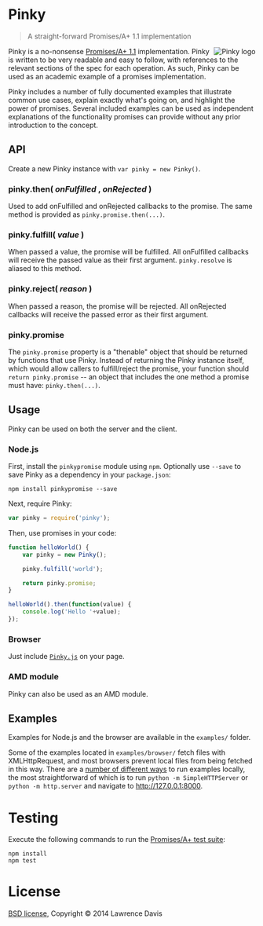 # Pinky
> A straight-forward Promises/A+ 1.1 implementation
<img src="http://lazd.github.com/Pinky/images/pinky_logo_small.png" align="right" alt="Pinky logo">

Pinky is a no-nonsense [Promises/A+ 1.1][A+ spec] implementation. Pinky is written to be very readable and easy to follow, with references to the relevant sections of the spec for each operation. As such, Pinky can be used as an academic example of a promises implementation.

Pinky includes a number of fully documented examples that illustrate common use cases, explain exactly what's going on, and highlight the power of promises. Several included examples can be used as independent explanations of the functionality promises can provide without any prior introduction to the concept.


## API

Create a new Pinky instance with `var pinky = new Pinky()`.

### pinky.then( *onFulfilled* , *onRejected* )

Used to add onFulfilled and onRejected callbacks to the promise. The same method is provided as `pinky.promise.then(...)`.

### pinky.fulfill( *value* )

When passed a value, the promise will be fulfilled. All onFulfilled callbacks will receive the passed value as their first argument. `pinky.resolve` is aliased to this method.

### pinky.reject( *reason* )

When passed a reason, the promise will be rejected. All onRejected callbacks will receive the passed error as their first argument.

### pinky.promise

The `pinky.promise` property is a "thenable" object that should be returned by functions that use Pinky. Instead of returning the Pinky instance itself, which would allow callers to fulfill/reject the promise, your function should `return pinky.promise` -- an object that includes the one method a promise must have: `pinky.then(...)`.


## Usage

Pinky can be used on both the server and the client.


### Node.js

First, install the `pinkypromise` module using `npm`. Optionally use `--save` to save Pinky as a dependency in your `package.json`:

```shell
npm install pinkypromise --save
```

Next, require Pinky:

```javascript
var pinky = require('pinky');
```

Then, use promises in your code:

```javascript
function helloWorld() {
	var pinky = new Pinky();

	pinky.fulfill('world');

	return pinky.promise;
}

helloWorld().then(function(value) {
	console.log('Hello '+value);
});
```


### Browser

Just include [`Pinky.js`][Pinky JS] on your page.


### AMD module

Pinky can also be used as an AMD module.


## Examples

Examples for Node.js and the browser are available in the `examples/` folder.

Some of the examples located in `examples/browser/` fetch files with XMLHttpRequest, and most browsers prevent local files from being fetched in this way. There are a [number of different ways][Run examples locally] to run examples locally, the most straightforward of which is to run `python -m SimpleHTTPServer` or `python -m http.server` and navigate to http://127.0.0.1:8000.


# Testing

Execute the following commands to run the [Promises/A+ test suite][A+ tests]:

```shell
npm install
npm test
```


# License

[BSD license], Copyright &copy; 2014 Lawrence Davis


[Run examples locally]: https://github.com/mrdoob/three.js/wiki/How-to-run-things-locally
[A+ spec]: http://promises-aplus.github.com/promises-spec/
[A+ tests]: https://github.com/promises-aplus/promises-tests
[BSD license]: https://github.com/lazd/Pinky/blob/master/LICENSE.md
[Pinky JS]: https://raw.github.com/lazd/Pinky/master/Pinky.js

